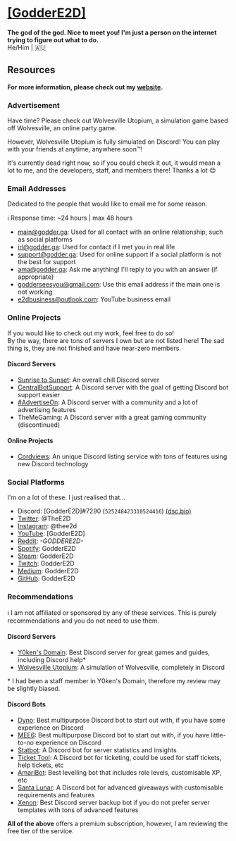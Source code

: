 # [[GodderE2D]](https://www.godder.ga)
**The god of the god. Nice to meet you! I'm just a person on the internet trying to figure out what to do.**  
He/Him | 🇦🇺

## Resources

**For more information, please check out my [website](https://www.godder.ga).**

### Advertisement
Have time? Please check out Wolvesville Utopium, a simulation game based off Wolvesville, an online party game.

However, Wolvesville Utopium is fully simulated on Discord! You can play with your friends at anytime, anywhere soon™!

It's currently dead right now, so if you could check it out, it would mean a lot to me, and the developers, staff, and members there! Thanks a lot 😊

### Email Addresses
Dedicated to the people that would like to email me for some reason.

ℹ️ Response time: ~24 hours | max 48 hours

* main@godder.ga: Used for all contact with an online relationship, such as social platforms
* irl@godder.ga: Used for contact if I met you in real life
* support@godder.ga: Used for online support if a social platform is not the best for support
* ama@godder.ga: Ask me anything! I'll reply to you with an answer (if appropriate)
* godderseesyou@gmail.com: Use this email address if the main one is not working
* e2dbusiness@outlook.com: YouTube business email

### Online Projects
If you would like to check out my work, feel free to do so!  
By the way, there are tons of servers I own but are not listed here! The sad thing is, they are not finished and have near-zero members.

#### Discord Servers
* [Sunrise to Sunset](https://www.sunrisetosunset.tk/): An overall chill Discord server
* [CentralBotSupport](https://www.cbsupport.tk/): A Discord server with the goal of getting Discord bot support easier
* [#AdvertiseOn](https://twitter.com/AO_Discord): A Discord server with a community and a lot of advertising features
* TheMeGaming: A Discord server with a great gaming community (discontinued)

#### Online Projects
* [Cordviews](https://www.cordviews.tk/): An unique Discord listing service with tons of features using new Discord technology

### Social Platforms
I'm on a lot of these. I just realised that...

* Discord: [GodderE2D]#7290 (`525248423310524416`) [\(dsc.bio\)](https://dsc.bio/godder)
* [Twitter](https://twitter.com/TheE2D): @TheE2D
* [Instagram](https://instagram.com/thee2d): @thee2d
* [YouTube](https://www.youtube.com/channel/UC4mQ0olYYYDeOlgSNKTnPcQ): [GodderE2D]
* [Reddit](https://reddit.com/u/_-GODDERE2D-_): _-GODDERE2D-_
* [Spotify](https://open.spotify.com/user/8hkx6ip5bkeqbhw0xlb0a9gdp): GodderE2D
* [Steam](https://steamcommunity.com/id/goddere2d): GodderE2D
* [Twitch](https://twitch.tv/GodderE2D): GodderE2D
* [Medium](https://goddere2d.medium.com): GodderE2D
* [GitHub](https://github.com/GodderE2D): GodderE2D

### Recommendations

ℹ️ I am not affiliated or sponsored by any of these services. This is purely recommendations and you do not need to use them.

#### Discord Servers
* [Y0ken's Domain](https://discord.gg/BmNGZW2): Best Discord server for great games and guides, including Discord help*
* [Wolvesville Utopium](https://wolvesville.utopium.xyz/): A simulation of Wolvesville, completely in Discord

\* I had been a staff member in Y0ken&apos;s Domain, therefore my review may be slightly biased.

#### Discord Bots
* [Dyno](https://dyno.gg/): Best multipurpose Discord bot to start out with, if you have some experience on Discord
* [MEE6](https://mee6.xyz/): Best multipurpose Discord bot to start out with, if you have little-to-no experience on Discord
* [Statbot](https://statbot.net/): A Discord bot for server statistics and insights
* [Ticket Tool](https://tickettool.xyz): A Discord bot for ticketing, could be used for staff tickets, help tickets, etc
* [AmariBot](https://amaribot.com/): Best levelling bot that includes role levels, customisable XP, etc
* [Santa Lunar](https://forum.lunarisx.com/): A Discord bot for advanced giveaways with customisable requirements and features
* [Xenon](https://xenon.bot/): Best Discord server backup bot if you do not prefer server templates with tons of advanced features

**All of the above** offers a premium subscription, however, I am reviewing the free tier of the service.
